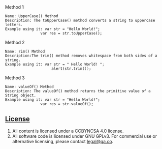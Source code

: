 
Method 1
```
Name: UpperCase() Method
Description: The toUpperCase() method converts a string to uppercase letters.
Example using it: var str = "Hello World!";
                var res = str.toUpperCase();

```

Method 2
```
Name: rim() Method
Description:The trim() method removes whitespace from both sides of a string.
Example using it: var str = " Hello World! ";
                     alert(str.trim());
```

Method 3
```
Name: valueOf() Method
Description: The valueOf() method returns the primitive value of a String object.
Example using it: var str = "Hello World!";
                var res = str.valueOf();
```

## [License](LICENSE)

1. All content is licensed under a CC­BY­NC­SA 4.0 license.
1. All software code is licensed under GNU GPLv3. For commercial use or
    alternative licensing, please contact legal@ga.co.